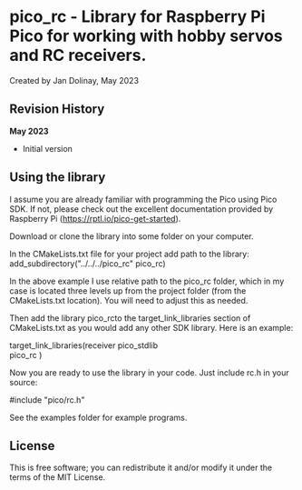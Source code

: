 # pico_rc - Library for Raspberry Pi Pico for working with hobby servos and RC receivers.
Created by Jan Dolinay, May 2023<br/>

## Revision History
**May 2023**
+ Initial version


## Using the library
I assume you are already familiar with programming the Pico using Pico SDK. If not, please check out the excellent  documentation provided by Raspberry Pi (https://rptl.io/pico-get-started). 

Download or clone the library into some folder on your computer.

In the CMakeLists.txt file for your project add path to the library:
add_subdirectory("../../../pico_rc" pico_rc)

In the above example I use relative path to the pico_rc folder, which in my case is located three levels up from the project folder (from the CMakeLists.txt location). You will need to adjust this as needed.

Then add the library pico_rcto the target_link_libraries section of CMakeLists.txt as you would add any other SDK library. 
Here is an example:

target_link_libraries(receiver 
  pico_stdlib  
  pico_rc
)


Now you are ready to use the library in your code. Just include rc.h in your source:

\#include "pico/rc.h"

See the examples folder for example programs.


## License
This is free software; you can redistribute it and/or modify it under the terms of the MIT License.




